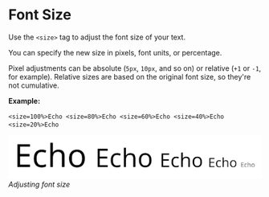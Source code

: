 # Font Size

Use the `<size>` tag to adjust the font size of your text.

You can specify the new size in pixels, font units, or percentage.

Pixel adjustments can be absolute (`5px`, `10px`, and so on) or relative (`+1` or `-1`, for example). Relative sizes are based on the original font size, so they're not cumulative.

**Example:**

```
<size=100%>Echo <size=80%>Echo <size=60%>Echo <size=40%>Echo <size=20%>Echo
```

![](images/TMP_RichTextSize.png)<br/>
_Adjusting font size_
